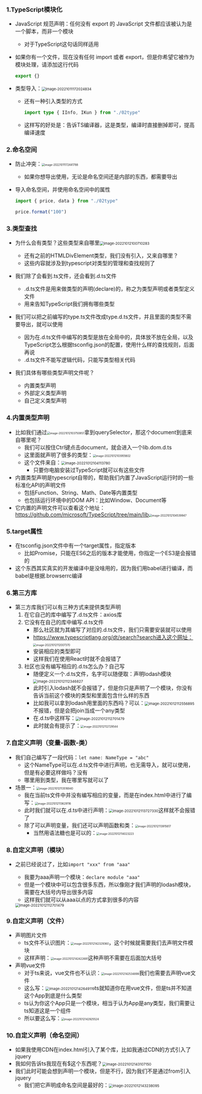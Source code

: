 ### 1.TypeScript模块化

- JavaScript 规范声明：任何没有 export 的 JavaScript 文件都应该被认为是一个脚本，而非一个模块

  - 对于TypeScript这句话同样适用

- 如果你有一个文件，现在没有任何 import 或者 export，但是你希望它被作为模块处理，请添加这行代码

  ```js
  export {}
  ```

- 类型导入：<img src="images/image-20221011172024834.png" alt="image-20221011172024834" style="zoom: 67%;" />

  - 还有一种引入类型的方式

    ```ts
    import type { IInfo, IKun } from "./02type"
    ```

  - 这样写的好处是：告诉TS编译器，这是类型，编译时直接删掉即可，提高编译速度

### 2.命名空间

- 防止冲突：<img src="images/image-20221011172441788.png" alt="image-20221011172441788" style="zoom:50%;" />

  - 如果你想导出使用，无论是命名空间还是内部的东西，都需要导出

- 导入命名空间，并使用命名空间中的属性

  ```ts
  import { price, data } from "./02type"
  
  price.format("100")
  ```

### 3.类型查找

- 为什么会有类型？这些类型来自哪里<img src="images/image-20221012100710283.png" alt="image-20221012100710283" style="zoom:67%;" />
  - 还有之前的HTMLDivElement类型，我们没有引入，又来自哪里？
  - 这些内容就涉及到typescript对类型的管理和查找规则了
- 我们除了会看到.ts文件，还会看到.d.ts文件
  - .d.ts文件是用来做类型的声明(declare)的，称之为类型声明或者类型定义文件
  - 用来告知TypeScript我们拥有哪些类型
- 我们可以把之前编写的type.ts文件改成type.d.ts文件，并且里面的类型不需要导出，就可以使用
  - 因为在.d.ts文件中编写的类型是放在全局中的，具体放不放在全局，以及TypeScript怎么根据tsconfig.json的配置，使用什么样的查找规则，后面再说
  - .d.ts文件不能写逻辑代码，只能写类型相关代码

- 我们具体有哪些类型声明文件呢？
  - 内置类型声明
  - 外部定义类型声明
  - 自己定义类型声明

### 4.内置类型声明

- 比如我们通过<img src="images/image-20221012103750857.png" alt="image-20221012103750857" style="zoom:50%;" />拿到querySelector，那这个document到底来自哪里呢？
  - 我们可以按住Ctrl键点击document，就会进入一个lib.dom.d.ts
  - 这里面就声明了很多的类型：<img src="images/image-20221012103955602.png" alt="image-20221012103955602" style="zoom: 50%;" />
  - 这个文件来自：<img src="images/image-20221012104113780.png" alt="image-20221012104113780" style="zoom:67%;" />
    - 只要你电脑安装过TypeScript就可以有这些文件
- 内置类型声明是typescript自带的，帮助我们内置了JavaScript运行时的一些标准化API的声明文件
  - 包括Function、String、Math、Date等内置类型
  - 也包括运行环境中的DOM API：比如Window、Document等
- 它内置的声明文件可以查看这个地址：https://github.com/microsoft/TypeScript/tree/main/lib<img src="images/image-20221012104539947.png" alt="image-20221012104539947" style="zoom:50%;" />

### 5.target属性

- 在tsconfig.json文件中有一个target属性，指定版本
  - 比如Promise，只能在ES6之后的版本才能使用，你指定一个ES3是会报错的
- 这个东西其实真实的开发编译中是没啥用的，因为我们用babel进行编译，而babel是根据.browserrc编译

### 6.第三方库

- 第三方库我们可以有三种方式来提供类型声明
  1. 在它自己的库中编写了.d.ts文件：axios库
  2. 它没有在自己的库中编写.d.ts文件
     - 那么社区就为其编写了对应的.d.ts文件，我们只需要安装就可以使用
     - https://www.typescriptlang.org/dt/search?search进入这个网址：<img src="images/image-20221012112007370.png" alt="image-20221012112007370" style="zoom:50%;" />
     - 安装相应的类型即可
     - 这样我们在使用React时就不会报错了
  3. 社区也没有编写相应的.d.ts怎么办？自己写
     - 随便定义一个.d.ts文件，名字可以随便取：声明lodash模块<img src="images/image-20221012112346827.png" alt="image-20221012112346827" style="zoom:67%;" />
     - 此时引入lodash就不会报错了，但是你只是声明了一个模块，你没有告诉当前这个模块的类型和里面包含什么样的东西
     - 比如我可以拿到lodash用里面的东西吗？可以：<img src="images/image-20221012112556895.png" alt="image-20221012112556895" style="zoom:67%;" />不报错，但是会把join当成一个any类型
     - 在.d.ts中这样写：<img src="images/image-20221012112701479.png" alt="image-20221012112701479" style="zoom:67%;" />
     - 此时就会有提示了：<img src="images/image-20221012112729544.png" alt="image-20221012112729544" style="zoom:50%;" />

### 7.自定义声明（变量-函数-类）

- 我们自己编写了一段代码：`let name: NameType = "abc"`
  - 这个NameType可以在.d.ts文件中进行声明，也无需导入，就可以使用，但是有必要这样做吗？没有
  - 哪里用到类型，我在哪里写就可以了
- 场景一：<img src="images/image-20221012113516940.png" alt="image-20221012113516940" style="zoom:50%;" />
  - 我在当前ts文件中并没有编写相应的变量，而是在index.html中进行了编写：<img src="images/image-20221012113629116.png" alt="image-20221012113629116" style="zoom: 50%;" />
  - 此时我们就可以在.d.ts中进行声明：<img src="images/image-20221012113727330.png" alt="image-20221012113727330" style="zoom:67%;" />这样就不会报错了
  - 除了可以声明变量，我们还可以声明函数和类：<img src="images/image-20221012113915617.png" alt="image-20221012113915617" style="zoom:50%;" />
    - 当然用语法糖也是可以的：<img src="images/image-20221012114023223.png" alt="image-20221012114023223" style="zoom:50%;" />

### 8.自定义声明（模块）

- 之前已经说过了，比如`import "xxx" from "aaa"`

  - 我要为aaa声明一个模块：`declare module "aaa"`
  - 但是一个模块中可以包含很多东西，所以像刚才我们声明的lodash模块，需要在大括号内导出很多内容
  - 这样我们就可以从aaa以点的方式拿到很多的内容

  <img src="images/image-20221012112701479.png" alt="image-20221012112701479" style="zoom:67%;" />

### 9.自定义声明（文件）

- 声明图片文件
  - ts文件不认识图片：<img src="images/image-20221012142329360.png" alt="image-20221012142329360" style="zoom:50%;" />，这个时候就需要我们去声明文件模块
  - 这样声明：<img src="images/image-20221012142422691.png" alt="image-20221012142422691" style="zoom:50%;" />这种声明不需要在后面加大括号
- 声明vue文件
  - 对于ts来说，vue文件也不认识：<img src="images/image-20221012142534899.png" alt="image-20221012142534899" style="zoom: 50%;" />我们也需要去声明vue文件
  - 这么写：<img src="images/image-20221012142649119.png" alt="image-20221012142649119" style="zoom: 67%;" />ts就知道你在用vue文件，但是ts并不知道这个App到底是什么类型
  - ts认为你这个App只是一个模块，相当于认为App是any类型，我们需要让ts知道这是一个组件
  - 所以要这么写：<img src="images/image-20221012142925524.png" alt="image-20221012142925524" style="zoom:50%;" />

### 10.自定义声明（命名空间）

- 如果我使用CDN在index.html引入了某个库，比如我通过CDN的方式引入了jquery
- 我如何告诉ts我现在有$这个东西呢？<img src="images/image-20221012143107150.png" alt="image-20221012143107150" style="zoom:67%;" />
- 我们此时可能会想到声明一个模块，但是不行，因为我们不是通过from引入jquery
  - 我们把它声明成命名空间是最好的：<img src="images/image-20221012143238095.png" alt="image-20221012143238095" style="zoom:67%;" />





